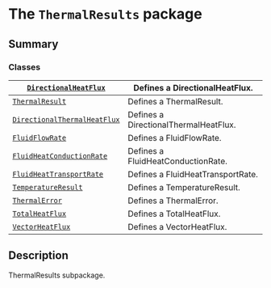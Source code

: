<a id="module-ansys.mechanical.stubs.Ansys.ACT.Automation.Mechanical.Results.ThermalResults"></a>

<a id="the-thermalresults-package"></a>

# The `ThermalResults` package

<a id="summary"></a>

## Summary

### Classes

| [`DirectionalHeatFlux`](DirectionalHeatFlux.md#DirectionalHeatFlux)                      | Defines a DirectionalHeatFlux.        |
|------------------------------------------------------------------------------------------|---------------------------------------|
| [`ThermalResult`](ThermalResult.md#ThermalResult)                                        | Defines a ThermalResult.              |
| [`DirectionalThermalHeatFlux`](DirectionalThermalHeatFlux.md#DirectionalThermalHeatFlux) | Defines a DirectionalThermalHeatFlux. |
| [`FluidFlowRate`](FluidFlowRate.md#FluidFlowRate)                                        | Defines a FluidFlowRate.              |
| [`FluidHeatConductionRate`](FluidHeatConductionRate.md#FluidHeatConductionRate)          | Defines a FluidHeatConductionRate.    |
| [`FluidHeatTransportRate`](FluidHeatTransportRate.md#FluidHeatTransportRate)             | Defines a FluidHeatTransportRate.     |
| [`TemperatureResult`](TemperatureResult.md#TemperatureResult)                            | Defines a TemperatureResult.          |
| [`ThermalError`](ThermalError.md#ThermalError)                                           | Defines a ThermalError.               |
| [`TotalHeatFlux`](TotalHeatFlux.md#TotalHeatFlux)                                        | Defines a TotalHeatFlux.              |
| [`VectorHeatFlux`](VectorHeatFlux.md#VectorHeatFlux)                                     | Defines a VectorHeatFlux.             |

<a id="description"></a>

## Description

ThermalResults subpackage.

<!-- !! processed by numpydoc !! -->
